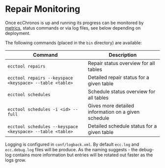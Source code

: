 # Repair Monitoring

Once ecChronos is up and running its progress can be monitored by [metrics](METRICS.md), status commands or via log files,
see below depending on deployment.

The following commands (placed in the `bin` directory) are available:

| Command                                                       | Description                                         |
|---------------------------------------------------------------|-----------------------------------------------------|
| `ecctool repairs`                                             | Repair status overview for all tables               |
| `ecctool repairs --keyspace <keyspace> --table <table>`       | Detailed repair status for a given table            |
| `ecctool schedules`                                           | Schedule status overview for all tables             |
| `ecctool schedules -i <id> --full`                            | Gives more detailed information on a given schedule |
| `ecctool schedules --keyspace <keyspace> --table <table>`     | Detailed schedule status for a given table          |

Logging is configured in `conf/logback.xml`. By default `ecc.log` and `ecc.debug.log` files will be produce.
As the naming suggests - the debug-log contains more information but entries will be rotated out faster as the logs grow.
